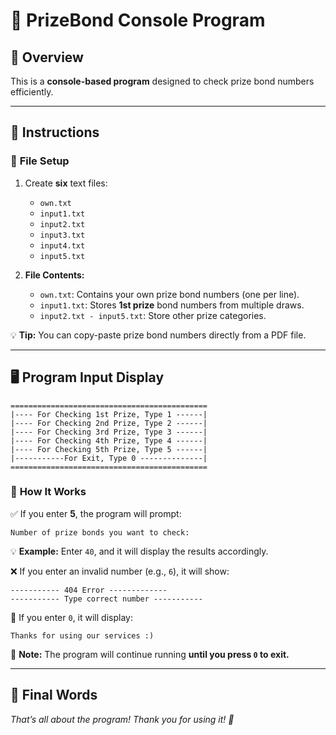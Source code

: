 # 🎉 PrizeBond Console Program

## 📌 Overview
This is a **console-based program** designed to check prize bond numbers efficiently.

---

## 📖 **Instructions**

### 📂 **File Setup**
1. Create **six** text files:
   - `own.txt`
   - `input1.txt`
   - `input2.txt`
   - `input3.txt`
   - `input4.txt`
   - `input5.txt`

2. **File Contents:**
   - `own.txt`: Contains your own prize bond numbers (one per line).
   - `input1.txt`: Stores **1st prize** bond numbers from multiple draws.
   - `input2.txt - input5.txt`: Store other prize categories.

💡 **Tip:** You can copy-paste prize bond numbers directly from a PDF file.

---

## 🖥 **Program Input Display**
```
============================================
|---- For Checking 1st Prize, Type 1 ------|
|---- For Checking 2nd Prize, Type 2 ------|
|---- For Checking 3rd Prize, Type 3 ------|
|---- For Checking 4th Prize, Type 4 ------|
|---- For Checking 5th Prize, Type 5 ------|
|-----------For Exit, Type 0 --------------|
============================================
```

### 🎯 **How It Works**
✅ If you enter **5**, the program will prompt:
```
Number of prize bonds you want to check: 
```
💡 **Example:** Enter `40`, and it will display the results accordingly.

❌ If you enter an invalid number (e.g., `6`), it will show:
```
----------- 404 Error -------------
----------- Type correct number -----------
```

🚪 If you enter `0`, it will display:
```
Thanks for using our services :)
```

🛑 **Note:** The program will continue running **until you press `0` to exit.**

---

## 🎯 **Final Words**
_That’s all about the program! Thank you for using it! 🚀_

